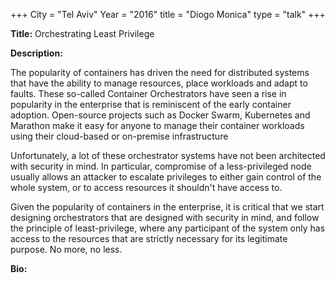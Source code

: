 +++
City = "Tel Aviv"
Year = "2016"
title = "Diogo Monica"
type = "talk"
+++

<div class="span-15  ">
  <div class="span-15  last ">
  <p><strong>Title:</strong>
  Orchestrating Least Privilege
  </p>

  <p><strong>Description:</strong></p>

  <p>The popularity of containers has driven the need for distributed systems that have the ability to manage resources, place workloads and adapt to faults. These so-called Container Orchestrators have seen a rise in popularity in the enterprise that is reminiscent of the early container adoption. Open-source projects such as Docker Swarm, Kubernetes and Marathon make it easy for anyone to manage their container workloads using their cloud-based or on-premise infrastructure

Unfortunately, a lot of these orchestrator systems have not been architected with security in mind. In particular, compromise of a less-privileged node usually allows an attacker to escalate privileges to either gain control of the whole system, or to access resources it shouldn't have access to. 

Given the popularity of containers in the enterprise, it is critical that we start designing orchestrators that are designed with security in mind, and follow the principle of least-privilege, where any participant of the system only has access to the resources that are strictly necessary for its legitimate purpose. No more, no less.

  </p>
      <p><strong>Bio:</strong></p>

  <p></p>

  </div>
</div>

